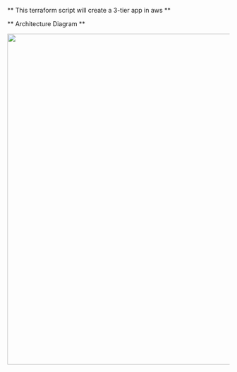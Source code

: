 ** This terraform script will create a 3-tier app in aws **

** Architecture Diagram **

<img src="https://github.com/arjunopsmx/devops-tech-challenges/blob/main/Challenge-2/3tier-architecture.png" width=750 align=middle>

